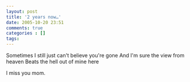 ```yaml
---
layout: post
title: '2 years now…'
date: 2005-10-20 23:51
comments: true
categories : []
tags:
---
```

Sometimes I still just can't believe you're gone
And I'm sure the view from heaven
Beats the hell out of mine here

I miss you mom.

